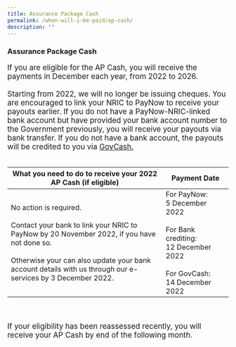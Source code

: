 ```yaml
---
title: Assurance Package Cash
permalink: /when-will-i-be-paid/ap-cash/
description: ""
---
```

### Assurance Package Cash ###
<font style="font-size:17px">If you are eligible for the AP Cash, you will receive the payments in December each year, from 2022 to 2026.  <br><br>
Starting from 2022, we will no longer be issuing cheques. You are encouraged to link your NRIC to PayNow to receive your payouts earlier. If you do not have a PayNow-NRIC-linked bank account but have provided your bank account number to the Government previously, you will receive your payouts via bank transfer. If you do not have a bank account, the payouts will be credited to you via <a href="https://www.govbenefits.gov.sg/govcash" class="hyperlink">GovCash.</a><br><br>
<table>
	<thead>  
		<tr>
     <th style="text-align:center; vertical-align:middle; width:70%;">What you need to do to receive your 2022 AP Cash (if eligible)</th>
		<th style="text-align:center; vertical-align:middle">Payment Date <br></th>
  </tr>
</thead>
	<tbody>
  <tr>
    <td style="text-align:left; vertical-align:middle">No action is required. <br><Br>Contact your bank to link your NRIC to PayNow by 20 November 2022, if you have not done so.<br><br> Otherwise your can also update your bank account details with us through our e-services by 3 December 2022. </td>
       <td style="text-align:left; vertical-align:middle">For PayNow: <br>5 December 2022<br><br>For Bank crediting: <br>12 December 2022<br><br>For GovCash:<br>14 December 2022</td>
  </tr><tr></tr>
</tbody>
</table><br><br>
If your eligibility has been reassessed recently, you will receive your AP Cash by end of the following month.</font>